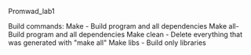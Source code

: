 Promwad_lab1

Build commands:
Make - Build program and all dependencies
Make all- Build program and all dependencies
Make clean - Delete everything that was generated with "make all"
Make libs - Build only libraries
